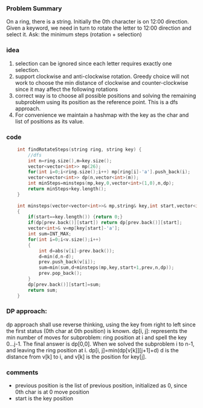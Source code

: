 ### Problem Summary
On a ring, there is a string. Initially the 0th character is on 12:00 direction. Given a keyword, we need in turn to rotate the letter to 12:00 direction and select it.
Ask: the minimum steps (rotation + selection)

### idea
1. selection can be ignored since each letter requires exactly one selection.
2. support clockwise and anti-clockwise rotation. Greedy choice will not work to choose the min distance of clockwise and counter-clockwise since it may affect the following rotations
3. correct way is to choose all possible positions and solving the remaining subproblem using its position as the reference point. This is a dfs approach.
4. For convenience we maintain a hashmap with the key as the char and list of positions as its value.

### code
```cpp
    int findRotateSteps(string ring, string key) {
        //dfs
        int n=ring.size(),m=key.size();
        vector<vector<int>> mp(26);
        for(int i=0;i<ring.size();i++) mp[ring[i]-'a'].push_back(i);
        vector<vector<int>> dp(n,vector<int>(m));
        int minSteps=minsteps(mp,key,0,vector<int>(1,0),n,dp);
        return minSteps+key.length();
    }
    
    int minsteps(vector<vector<int>>& mp,string& key,int start,vector<int> prev,int n,vector<vector<int>>& dp)
    {
        if(start==key.length()) {return 0;}
        if(dp[prev.back()][start]) return dp[prev.back()][start];
        vector<int>& v=mp[key[start]-'a'];
        int sum=INT_MAX;
        for(int i=0;i<v.size();i++)
        {
            int d=abs(v[i]-prev.back());
            d=min(d,n-d);
            prev.push_back(v[i]);
            sum=min(sum,d+minsteps(mp,key,start+1,prev,n,dp));
            prev.pop_back();
        }
        dp[prev.back()][start]=sum;
        return sum;
    }
```

### DP approach:
  dp approach shall use reverse thinking, using the key from right to left since the first status (0th char at 0th position) is known.
  dp[i, j]: represents the min number of moves for subproblem: ring position at i and spell the key 0...j-1. The final answer is dp[0,0].
  When we solved the subproblem i to n-1, and leaving the ring position at i.
  dp[i, j]=min(dp[v[k]][j+1]+d) d is the distance from v[k] to i, and v[k] is the position for key[j].
  
  
### comments
- previous position is the list of previous position, initialized as 0, since 0th char is at 0 move position
- start is the key position





